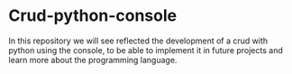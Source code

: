 # Crud-python-console
In this repository we will see reflected the development of a crud with python using the console, to be able to implement it in future projects and learn more about the programming language.
